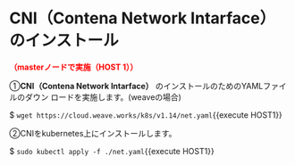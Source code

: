# CNI（Contena Network Intarface）のインストール
**<span style="color: red; ">（masterノードで実施（HOST 1））</span>**  

①**CNI（Contena Network Intarface）** のインストールのためのYAMLファイルのダウン
ロードを実施します。(weaveの場合)  

$ `wget https://cloud.weave.works/k8s/v1.14/net.yaml`{{execute HOST1}}  

②CNIをkubernetes上にインストールします。  

$ `sudo kubectl apply -f ./net.yaml`{{execute HOST1}}